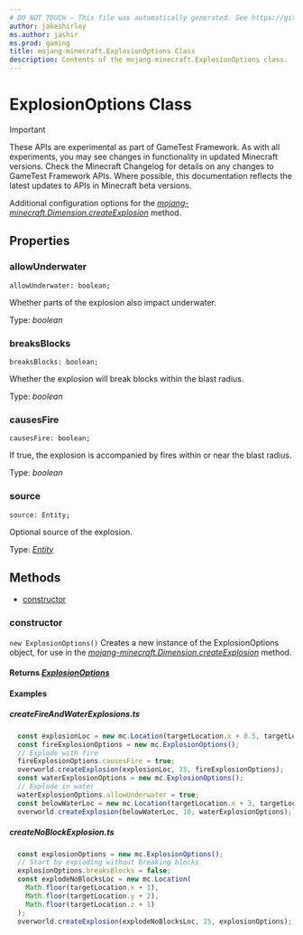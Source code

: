 ```yaml
---
# DO NOT TOUCH — This file was automatically generated. See https://github.com/Mojang/MinecraftApiDocsGenerator to modify descriptions, examples, etc.
author: jakeshirley
ms.author: jashir
ms.prod: gaming
title: mojang-minecraft.ExplosionOptions Class
description: Contents of the mojang-minecraft.ExplosionOptions class.
---
```

# ExplosionOptions Class
>[!IMPORTANT]
>These APIs are experimental as part of GameTest Framework. As with all experiments, you may see changes in functionality in updated Minecraft versions. Check the Minecraft Changelog for details on any changes to GameTest Framework APIs. Where possible, this documentation reflects the latest updates to APIs in Minecraft beta versions.

Additional configuration options for the [*mojang-minecraft.Dimension.createExplosion*](../mojang-minecraft/Dimension.md#createexplosion) method.

## Properties

### **allowUnderwater**
`allowUnderwater: boolean;`

Whether parts of the explosion also impact underwater.

Type: *boolean*

### **breaksBlocks**
`breaksBlocks: boolean;`

Whether the explosion will break blocks within the blast radius.

Type: *boolean*

### **causesFire**
`causesFire: boolean;`

If true, the explosion is accompanied by fires within or near the blast radius.

Type: *boolean*

### **source**
`source: Entity;`

Optional source of the explosion.

Type: [*Entity*](Entity.md)

## Methods
- [constructor](#constructor)

### **constructor**
`
new ExplosionOptions()
`
Creates a new instance of the ExplosionOptions object, for use in the [*mojang-minecraft.Dimension.createExplosion*](../mojang-minecraft/Dimension.md#createexplosion) method.

#### **Returns** [*ExplosionOptions*](ExplosionOptions.md)

#### **Examples**
##### *createFireAndWaterExplosions.ts*
```javascript
  const explosionLoc = new mc.Location(targetLocation.x + 0.5, targetLocation.y + 0.5, targetLocation.z + 0.5);
  const fireExplosionOptions = new mc.ExplosionOptions();
  // Explode with fire
  fireExplosionOptions.causesFire = true;
  overworld.createExplosion(explosionLoc, 15, fireExplosionOptions);
  const waterExplosionOptions = new mc.ExplosionOptions();
  // Explode in water
  waterExplosionOptions.allowUnderwater = true;
  const belowWaterLoc = new mc.Location(targetLocation.x + 3, targetLocation.y + 1, targetLocation.z + 3);
  overworld.createExplosion(belowWaterLoc, 10, waterExplosionOptions);
```
##### *createNoBlockExplosion.ts*
```javascript
  const explosionOptions = new mc.ExplosionOptions();
  // Start by exploding without breaking blocks
  explosionOptions.breaksBlocks = false;
  const explodeNoBlocksLoc = new mc.Location(
    Math.floor(targetLocation.x + 1),
    Math.floor(targetLocation.y + 2),
    Math.floor(targetLocation.z + 1)
  );
  overworld.createExplosion(explodeNoBlocksLoc, 15, explosionOptions);
```
